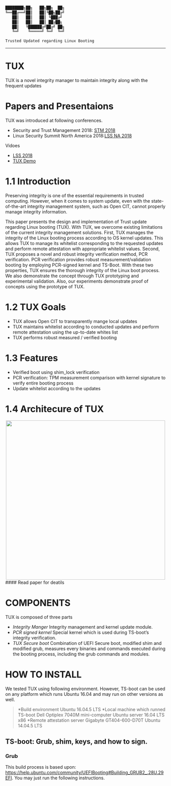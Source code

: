```bash
████████╗██╗   ██╗██╗  ██╗
╚══██╔══╝██║   ██║╚██╗██╔╝
   ██║   ██║   ██║ ╚███╔╝ 
   ██║   ██║   ██║ ██╔██╗ 
   ██║   ╚██████╔╝██╔╝ ██╗
   ╚═╝    ╚═════╝ ╚═╝  ╚═╝
                          
Trusted Updated regarding Linux Booting
```
---
# TUX
TUX is a novel integrity manager to maintain integrity along with the frequent updates

# Papers and Presentaions 

TUX was introduced at following conferences.
 - Security and Trust Management 2018: [STM 2018](https://link.springer.com/chapter/10.1007/978-3-030-01141-3_7)
 - Linux Security Summit North America 2018:[LSS NA 2018](https://lssna18.sched.com/event/FLYN/updating-linux-with-tux-trustedupdate-on-linux-kernel-suhho-lee-dankook-university)

Vidoes
 - [LSS 2018](https://youtu.be/slNSH2LGBqA)
 - [TUX Demo](https://youtu.be/3RuTvp06vkE)


# 1.1 Introduction 
Preserving integrity is one of the essential requirements in trusted computing. However, when it comes to system update, even with the state-of-the-art integrity management system, such as Open CIT, cannot properly manage integrity information. 

This paper presents the design and implementation of Trust update regarding Linux booting (TUX). With TUX, we overcome existing limitations of the current integrity management solutions. First, TUX manages the integrity of the Linux booting process according to OS kernel updates. This allows TUX to manage its whitelist corresponding to the requested updates and perform remote attestation with appropriate whitelist values. Second, TUX proposes a novel and robust integrity verification method, PCR verification. PCR verification provides robust measurement/validation booting by employing PCR-signed kernel and TS-Boot. With these two properties, TUX ensures the thorough integrity of the Linux boot process. We also demonstrate the concept through TUX prototyping and experimental validation. Also, our experiments demonstrate proof of concepts using the prototype of TUX.

# 1.2 TUX Goals
 - TUX allows Open CIT to transparently mange local updates
 - TUX maintains whitelist according to conducted updates and  perform remote attestation using the up-to-date whites list
 - TUX performs robust measured / verified booting

# 1.3 Features 
 - Verified boot using shim_lock verification
 - PCR verification: TPM measurement comparison with kernel signature to verify entire booting process
 - Update whitelist according to the updates 

# 1.4 Architecure of TUX
 <center> <img src="document/images/TUX_design.png" width="500"></center>
#### Read paper for deatils

# COMPONENTS
TUX is composed of three parts 
 - *Integrity Manger*
 Integrity management and kernel update module.
 - *PCR signed kernel*
 Special kernel which is used during TS-boot’s integrity verification.
 - *TUX Secure boot*
 Combination of UEFI Secure boot, modified shim and modified grub, measures every binaries and commands executed during the booting process, including the grub commands and modules.

# HOW TO INSTALL
 We tested TUX using following environment. However, TS-boot can be used on any platform which runs Ubuntu 16.04 and may run on other versions as well.
>*Build environment
Ubuntu 16.04.5 LTS
>*Local machine which runned TS-boot
Dell Optiplex 7040M mini-computer
Ubuntu server 16.04 LTS x86
>*Remote attestation server
Gigabyte GT404-600-D70T
Ubuntu 14.04.5 LTS

## TS-boot: Grub, shim, keys, and how to sign.
### Grub
This build process is based upon: <https://help.ubuntu.com/community/UEFIBooting#Building_GRUB2_.28U.29EFI>. You may just run the following instructions.

